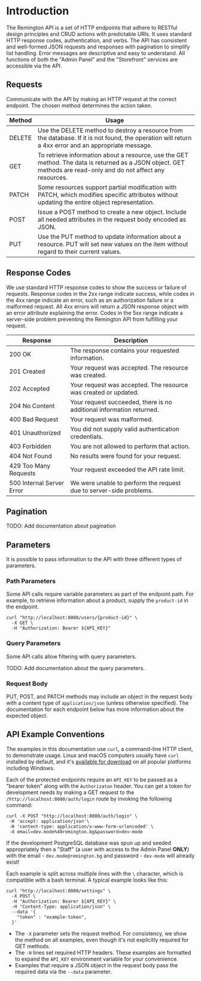 # Introduction

The Remington API is a set of HTTP endpoints that adhere to RESTful design
principles and CRUD actions with predictable URIs. It uses standard HTTP
response codes, authentication, and verbs. The API has consistent and
well-formed JSON requests and responses with pagination to simplify list
handling. Error messages are descriptive and easy to understand. All functions
of both the "Admin Panel" and the "Storefront" services are accessible via the
API.

## Requests

Communicate with the API by making an HTTP request at the correct endpoint. The
chosen method determines the action taken.

| Method | Usage                                                                                                                                                           |
| ------ | --------------------------------------------------------------------------------------------------------------------------------------------------------------- |
| DELETE | Use the DELETE method to destroy a resource from the database. If it is not found, the operation will return a 4xx error and an appropriate message.            |
| GET    | To retrieve information about a resource, use the GET method. The data is returned as a JSON object. GET methods are read-only and do not affect any resources. |
| PATCH  | Some resources support partial modification with PATCH, which modifies specific attributes without updating the entire object representation.                   |
| POST   | Issue a POST method to create a new object. Include all needed attributes in the request body encoded as JSON.                                                  |
| PUT    | Use the PUT method to update information about a resource. PUT will set new values on the item without regard to their current values.                          |

## Response Codes

We use standard HTTP response codes to show the success or failure of requests.
Response codes in the 2xx range indicate success, while codes in the 4xx range
indicate an error, such as an authorization failure or a malformed request. All
4xx errors will return a JSON response object with an error attribute explaining
the error. Codes in the 5xx range indicate a server-side problem preventing the
Remington API from fulfilling your request.

| Response                  | Description                                                          |
| ------------------------- | -------------------------------------------------------------------- |
| 200 OK                    | The response contains your requested information.                    |
| 201 Created               | Your request was accepted. The resource was created.                 |
| 202 Accepted              | Your request was accepted. The resource was created or updated.      |
| 204 No Content            | Your request succeeded, there is no additional information returned. |
| 400 Bad Request           | Your request was malformed.                                          |
| 401 Unauthorized          | You did not supply valid authentication credentials.                 |
| 403 Forbidden             | You are not allowed to perform that action.                          |
| 404 Not Found             | No results were found for your request.                              |
| 429 Too Many Requests     | Your request exceeded the API rate limit.                            |
| 500 Internal Server Error | We were unable to perform the request due to server-side problems.   |

## Pagination

TODO: Add documentation about pagination

## Parameters

It is possible to pass information to the API with three different types of
parameters.

### Path Parameters

Some API calls require variable parameters as part of the endpoint path. For
example, to retrieve information about a product, supply the `product-id` in the
endpoint.

```console
curl "http://localhost:8000/users/{product-id}" \
  -X GET \
  -H "Authorization: Bearer ${API_KEY}"
```

### Query Parameters

Some API calls allow filtering with query parameters.

TODO: Add documentation about the query parameters.

### Request Body

PUT, POST, and PATCH methods may include an object in the request body with a
content type of `application/json` (unless otherwise specified). The
documentation for each endpoint below has more information about the expected
object.

## API Example Conventions

The examples in this documentation use `curl`, a command-line HTTP client, to
demonstrate usage. Linux and macOS computers usually have `curl` installed by
default, and it's [available for download](https://curl.se/download.html) on all
popular platforms including Windows.

Each of the protected endpoints require an `API_KEY` to be passed as a "bearer
token" along with the `Authorizaton` header. You can get a token for development
needs by making a GET request to the `/http://localhost:8000/auth/login` route
by invoking the following command:

```console
curl -X POST "http://localhost:8000/auth/login" \
 -H 'accept: application/json'\
 -H 'content-type: application/x-www-form-urlencoded' \
 -d email=dev.mode%40remington.bg&password=dev-mode
```

If the development PostgreSQL database was spun up and seeded appropriately then
a "Staff" (a user with access to the Admin Panel **ONLY**) with the email -
`dev.mode@remington.bg` and password - `dev-mode` will already exist!

Each example is split across multiple lines with the `\` character, which is
compatible with a bash terminal. A typical example looks like this:

```console
curl "http://localhost:8000/settings" \
  -X POST \
  -H "Authorization: Bearer ${API_KEY}" \
  -H "Content-Type: application/json" \
  --data '{
    "token" : "example-token",
  }'
```

- The `-X` parameter sets the request method. For consistency, we show the
  method on all examples, even though it's not explicitly required for GET
  methods.
- The `-H` lines set required HTTP headers. These examples are formatted to
  expand the `API_KEY` environment variable for your convenience.
- Examples that require a JSON object in the request body pass the required data
  via the `--data` parameter.
